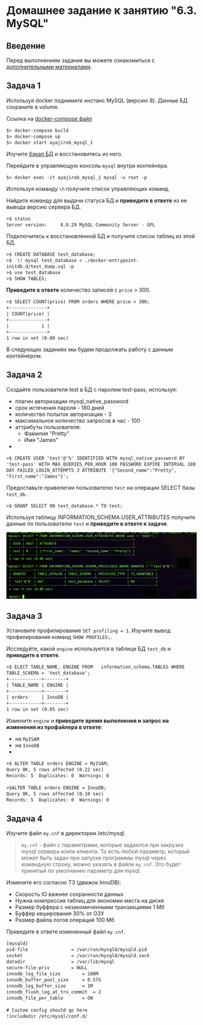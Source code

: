 # Домашнее задание к занятию "6.3. MySQL"

## Введение

Перед выполнением задания вы можете ознакомиться с 
[дополнительными материалами](https://github.com/netology-code/virt-homeworks/tree/master/additional/README.md).

## Задача 1

Используя docker поднимите инстанс MySQL (версию 8). Данные БД сохраните в volume.

Ссылка на [docker-compose файл](https://github.com/lenazve1996/devops-netology/blob/master/virt_homeworks/06-db-03-mysql/docker-compose.yml)

    $> docker-compose build
    $> docker-compose up
    $> docker start ayajirob_mysql_1

Изучите [бэкап БД](https://github.com/netology-code/virt-homeworks/tree/master/06-db-03-mysql/test_data) и 
восстановитесь из него.

Перейдите в управляющую консоль `mysql` внутри контейнера.

    $> docker exec -it ayajirob_mysql_1 mysql -u root -p

Используя команду `\h` получите список управляющих команд.

Найдите команду для выдачи статуса БД и **приведите в ответе** из ее вывода версию сервера БД.

    >$ status
    Server version:		8.0.29 MySQL Community Server - GPL

Подключитесь к восстановленной БД и получите список таблиц из этой БД.

    >$ CREATE DATABASE test_database;
    >$  \! mysql test_database < ./docker-entrypoint-initdb.d/test_dump.sql -p
    >$ use test_database
    >$ SHOW TABLES;


**Приведите в ответе** количество записей с `price` > 300.

    >$ SELECT COUNT(price) FROM orders WHERE price > 300;
    +--------------+
    | COUNT(price) |
    +--------------+
    |            1 |
    +--------------+
    1 row in set (0.00 sec)

В следующих заданиях мы будем продолжать работу с данным контейнером.

## Задача 2

Создайте пользователя test в БД c паролем test-pass, используя:
- плагин авторизации mysql_native_password
- срок истечения пароля - 180 дней 
- количество попыток авторизации - 3 
- максимальное количество запросов в час - 100
- аттрибуты пользователя:
    - Фамилия "Pretty"
    - Имя "James"
-


    >$ CREATE USER 'test'@'%' IDENTIFIED WITH mysql_native_password BY 'test-pass' WITH MAX_QUERIES_PER_HOUR 100 PASSWORD EXPIRE INTERVAL 180 DAY FAILED_LOGIN_ATTEMPTS 3 ATTRIBUTE '{"Second_name":"Pretty", "First_name":"James"}';

Предоставьте привелегии пользователю `test` на операции SELECT базы `test_db`.

    >$ GRANT SELECT ON test_database.* TO test;
    
Используя таблицу INFORMATION_SCHEMA.USER_ATTRIBUTES получите данные по пользователю `test` и 
**приведите в ответе к задаче**.
    
![user_attributes](https://github.com/lenazve1996/devops-netology/blob/master/virt_homeworks/06-db-03-mysql/user_attributes.png)

## Задача 3

Установите профилирование `SET profiling = 1`.
Изучите вывод профилирования команд `SHOW PROFILES;`.

Исследуйте, какой `engine` используется в таблице БД `test_db` и **приведите в ответе**.

    >$ ELECT TABLE_NAME, ENGINE FROM   information_schema.TABLES WHERE  TABLE_SCHEMA = 'test_database';
    +------------+--------+
    | TABLE_NAME | ENGINE |
    +------------+--------+
    | orders     | InnoDB |
    +------------+--------+
    1 row in set (0.05 sec)

Измените `engine` и **приведите время выполнения и запрос на изменения из профайлера в ответе**:
- на `MyISAM`
- на `InnoDB`
-
    
    >$ ALTER TABLE orders ENGINE = MyISAM;
    Query OK, 5 rows affected (0.22 sec)
    Records: 5  Duplicates: 0  Warnings: 0

    >$ALTER TABLE orders ENGINE = InnoDB;
    Query OK, 5 rows affected (0.10 sec)
    Records: 5  Duplicates: 0  Warnings: 0

## Задача 4 

Изучите файл `my.cnf` в директории /etc/mysql.

> `my.cnf` - файл с параметрами, которые задаются при закрузке mysql сервера и/или клиента. То есть любой параметр, который может быть задан при запуске программы mysql через командную строку, можно указать в файле `my.cnf`. Это будет принятый по умолчанию параметр для mysql.

Измените его согласно ТЗ (движок InnoDB):
- Скорость IO важнее сохранности данных
- Нужна компрессия таблиц для экономии места на диске
- Размер буффера с незакомиченными транзакциями 1 Мб
- Буффер кеширования 30% от ОЗУ
- Размер файла логов операций 100 Мб

Приведите в ответе измененный файл `my.cnf`.

    [mysqld]
    pid-file        		= /var/run/mysqld/mysqld.pid
    socket          		= /var/run/mysqld/mysqld.sock
    datadir         		= /var/lib/mysql
    secure-file-priv		= NULL
    innodb_log_file_size		= 100M
    innodb_buffer_pool_size		= 0.57G
    innodb_log_buffer_size		= 1M
    innodb_flush_log_at_trx_commit 	= 2
    innodb_file_per_table		= ON

    # Custom config should go here
    !includedir /etc/mysql/conf.d/


